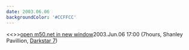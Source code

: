 ```yaml
---
date: 2003.06.06
backgroundColor: '#CCFFCC'
---
```


<<\>>[open m50.net in new window](http://m50.net/)2003.Jun.06 17:00 (7hours, Shanley Pavillion, [Darkstar 7](../darkstar7/index.html))